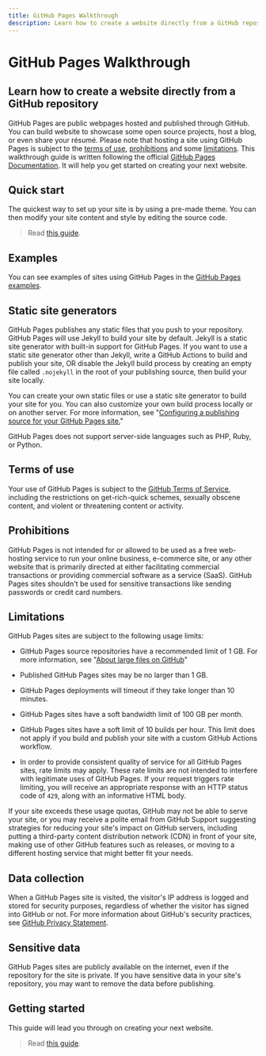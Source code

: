 ```yaml
---
title: GitHub Pages Walkthrough
description: Learn how to create a website directly from a GitHub repository
---
```


# GitHub Pages Walkthrough

Learn how to create a website directly from a GitHub repository
---

GitHub Pages are public webpages hosted and published through GitHub. You can build website to showcase some open source projects, host a blog, or even share your résumé. Please note that hosting a site using GitHub Pages is subject to the [terms of use](#terms-of-use), [prohibitions](#prohibitions) and some [limitations](#limitations). This walkthrough guide is written following the official [GitHub Pages Documentation](https://docs.github.com/en/pages). It will help you get started on creating your next website.

## Quick start

The quickest way to set up your site is by using a pre-made theme. You can then modify your site content and style by editing the source code.

 > Read [this guide](./quick-start.md).

## Examples

You can see examples of sites using GitHub Pages in the [GitHub Pages examples](https://github.com/collections/github-pages-examples).

## Static site generators

GitHub Pages publishes any static files that you push to your repository. GitHub Pages will use Jekyll to build your site by default. Jekyll is a static site generator with built-in support for GitHub Pages. If you want to use a static site generator other than Jekyll, write a GitHub Actions to build and publish your site, OR disable the Jekyll build process by creating an empty file called `.nojekyll` in the root of your publishing source, then build your site locally.

You can create your own static files or use a static site generator to build your site for you. You can also customize your own build process locally or on another server. For more information, see "[Configuring a publishing source for your GitHub Pages site.](https://docs.github.com/en/pages/getting-started-with-github-pages/configuring-a-publishing-source-for-your-github-pages-site)"

GitHub Pages does not support server-side languages such as PHP, Ruby, or Python.

## Terms of use

Your use of GitHub Pages is subject to the [GitHub Terms of Service](https://docs.github.com/en/site-policy/github-terms/github-terms-of-service), including the restrictions on get-rich-quick schemes, sexually obscene content, and violent or threatening content or activity.

## Prohibitions

GitHub Pages is not intended for or allowed to be used as a free web-hosting service to run your online business, e-commerce site, or any other website that is primarily directed at either facilitating commercial transactions or providing commercial software as a service (SaaS). GitHub Pages sites shouldn't be used for sensitive transactions like sending passwords or credit card numbers.

## Limitations

GitHub Pages sites are subject to the following usage limits:

- GitHub Pages source repositories have a recommended limit of 1 GB. For more information, see "[About large files on GitHub](https://docs.github.com/en/repositories/working-with-files/managing-large-files/about-large-files-on-github#file-and-repository-size-limitations)"

- Published GitHub Pages sites may be no larger than 1 GB.

- GitHub Pages deployments will timeout if they take longer than 10 minutes.

- GitHub Pages sites have a soft bandwidth limit of 100 GB per month.

- GitHub Pages sites have a soft limit of 10 builds per hour. This limit does not apply if you build and publish your site with a custom GitHub Actions workflow.

- In order to provide consistent quality of service for all GitHub Pages sites, rate limits may apply. These rate limits are not intended to interfere with legitimate uses of GitHub Pages. If your request triggers rate limiting, you will receive an appropriate response with an HTTP status code of `429`, along with an informative HTML body.

If your site exceeds these usage quotas, GitHub may not be able to serve your site, or you may receive a polite email from GitHub Support suggesting strategies for reducing your site's impact on GitHub servers, including putting a third-party content distribution network (CDN) in front of your site, making use of other GitHub features such as releases, or moving to a different hosting service that might better fit your needs.

## Data collection

When a GitHub Pages site is visited, the visitor's IP address is logged and stored for security purposes, regardless of whether the visitor has signed into GitHub or not. For more information about GitHub's security practices, see [GitHub Privacy Statement](https://docs.github.com/en/site-policy/privacy-policies/github-privacy-statement).

## Sensitive data

GitHub Pages sites are publicly available on the internet, even if the repository for the site is private. If you have sensitive data in your site's repository, you may want to remove the data before publishing.

## Getting started

This guide will lead you through on creating your next website.

 > Read [this guide](./quick-start.md).
